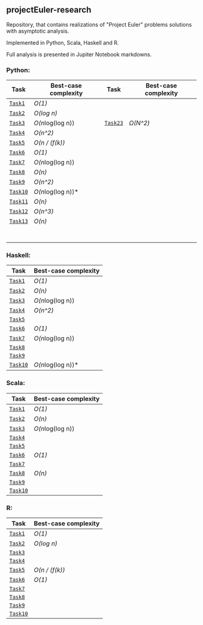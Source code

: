 ## projectEuler-research
Repository, that contains realizations of "Project Euler" problems solutions with asymptotic analysis.

Implemented in Python, Scala, Haskell and R.

Full analysis is presented in Jupiter Notebook markdowns.

### Python:

 Task                            | Best-case complexity   | Task                             | Best-case complexity   |
|--------------------------------|------------------------|----------------------------------|------------------------|
| [`Task1`](python/Task1.ipynb)  | *O(1)*                 |   |        |
| [`Task2`](python/Task2.ipynb)  | *O(log n)*             |   |        |   
| [`Task3`](python/Task3.ipynb)  | *O(n*log(log n))       | [`Task23`](python/Task_23.ipynb) |   *Ω(N^2)*             | 
| [`Task4`](python/Task4.ipynb)  | *O(n^2)*               |   |        |   
| [`Task5`](python/Task5.ipynb)  | *O(n / (f(k))*         |   |        |   
| [`Task6`](python/Task6.ipynb)  | *O(1)*                 |   |        |   
| [`Task7`](python/Task7.ipynb)  | *O(n*log(log n))       |   |        | 
| [`Task8`](python/Task8.ipynb)  | *O(n)*                 |   |        | 
| [`Task9`](python/Task9.ipynb)  | *O(n^2)*               |   |        | 
| [`Task10`](python/Task_10.ipynb)  | *O(n*log(log n))*   |   |        | 
| [`Task11`](python/Task_11.ipynb)  | *O(n)*              |   |        |
| [`Task12`](python/Task_12.ipynb)  | *O(n^3)*            |   |        |
| [`Task13`](python/Task_13.ipynb)  | *O(n)*              |   |        | 
|                                   |                     |   |        |  
|                                   |                     |   |        |   
|                                   |                     |   |        | 
|                                   |                     |   |        |
|                                   |                     |   |        |
|                                   |                     |   |        |
|                                   |                     |   |        |






### Haskell:

 Task                            | Best-case complexity   |
|--------------------------------|------------------------|
| [`Task1`](haskell/Task1.hs)     | *O(1)*                 |
| [`Task2`](haskell/Task2.hs)     | *O(n)*              |   
| [`Task3`](haskell/Task3.hs)     | *O(n*log(log n))       |   
| [`Task4`](haskell/Task4.hs)     | *O(n^2)*             |   
| [`Task5`](haskell/Task5.hs)     |          |   
| [`Task6`](haskell/Task6.hs)     |   *O(1)*            |   
| [`Task7`](haskell/Task7.hs)     | *O(n*log(log n))       | 
| [`Task8`](haskell/Task8.hs)     |                        | 
| [`Task9`](haskell/Task9.hs)  |        | 
| [`Task10`](haskell/Task_10.hs)  | *O(n*log(log n))*       | 


### Scala:

 Task                            | Best-case complexity   |
|--------------------------------|------------------------|
| [`Task1`](scala/Task1.scala)  | *O(1)*                  |
| [`Task2`](scala/Task2.scala)  | *O(n)*                  |   
| [`Task3`](scala/Task3.scala)  | *O(n*log(log n))        |   
| [`Task4`](scala/Task4.scala)  |              |   
| [`Task5`](scala/Task5.scala)  |          |   
| [`Task6`](scala/Task6.scala)  |   *O(1)*                |   
| [`Task7`](scala/Task7.scala)  |      |  
| [`Task8`](scala/Task8.scala)  | *O(n)*                  | 
| [`Task9`](scala/Task9.scala)  |       | 
| [`Task10`](scala/Task_10.scala)  |        | 


### R:

 Task                            | Best-case complexity   |
|--------------------------------|------------------------|
| [`Task1`](R/Task1.r)  | *O(1)*                          |
| [`Task2`](R/Task2.r)  | *O(log n)*                      |   
| [`Task3`](R/Task3.r)  |        |   
| [`Task4`](R/Task4.r)  |               |   
| [`Task5`](R/Task5.r)  | *O(n / (f(k))*                  |   
| [`Task6`](R/Task6.r)  |    *O(1)*                       |   
| [`Task7`](R/Task7.r)  |        | 
| [`Task8`](R/Task8.r)  |       | 
| [`Task9`](R/Task9.r)  |        | 
| [`Task10`](R/Task_10.r)  |        | 
